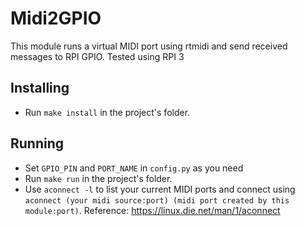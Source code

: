 # Midi2GPIO

This module runs a virtual MIDI port using rtmidi and send received messages to RPI GPIO. Tested using RPI 3

## Installing

* Run `make install` in the project's folder.

## Running

* Set `GPIO_PIN` and `PORT_NAME` in `config.py` as you need
* Run `make run` in the project's folder. 
* Use `aconnect -l` to list your current MIDI ports and connect using `aconnect (your midi source:port) (midi port created by this module:port)`. Reference: https://linux.die.net/man/1/aconnect
